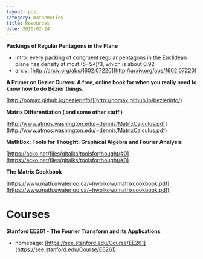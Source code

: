 ```yaml
---
layout: post
category: mathematics
title: Resources
date: 2016-02-24
---
```


**Packings of Regular Pentagons in the Plane**

- intro: every packing of congruent regular pentagons in the Euclidean plane has density at most (5−5√)/3, which is about 0.92
- arxiv: [http://arxiv.org/abs/1602.07220](http://arxiv.org/abs/1602.07220)

**A Primer on Bézier Curves: A free, online book for when you really need to know how to do Bézier things.**

[http://pomax.github.io/bezierinfo/](http://pomax.github.io/bezierinfo/)

**Matrix Differentiation ( and some other stuff )**

[http://www.atmos.washington.edu/~dennis/MatrixCalculus.pdf](http://www.atmos.washington.edu/~dennis/MatrixCalculus.pdf)

**MathBox: Tools for Thought: Graphical Algebra and Fourier Analysis**

[https://acko.net/files/gltalks/toolsforthought/#0](https://acko.net/files/gltalks/toolsforthought/#0)

**The Matrix Cookbook**

[https://www.math.uwaterloo.ca/~hwolkowi/matrixcookbook.pdf](https://www.math.uwaterloo.ca/~hwolkowi/matrixcookbook.pdf)

# Courses

**Stanford EE261 - The Fourier Transform and its Applications**

- homepage: [https://see.stanford.edu/Course/EE261](https://see.stanford.edu/Course/EE261)

